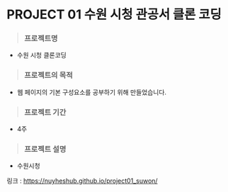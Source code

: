 # PROJECT 01 수원 시청 관공서 클론 코딩

> ### **프로젝트명**

- 수원 시청 클론코딩

> ### **프로젝트의 목적**

- 웹 페이지의 기본 구성요소를 공부하기 위해 만들었습니다.

> ### **프로젝트 기간**

- 4주

> ### **프로젝트 설명**

- 수원시청











링크 : https://nuyheshub.github.io/project01_suwon/